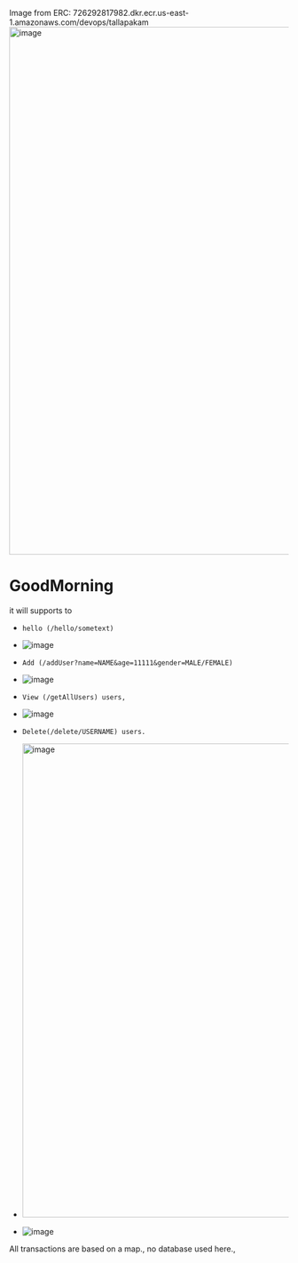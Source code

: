 Image from ERC: 726292817982.dkr.ecr.us-east-1.amazonaws.com/devops/tallapakam
<img width="950" alt="image" src="https://github.com/user-attachments/assets/83c436c0-4059-443d-a28f-50c9f44c9fba" />

# GoodMorning

it will supports to 
*     hello (/hello/sometext)
* ![image](https://github.com/user-attachments/assets/750a2de2-5265-45dc-9f95-f6dcc33a56e0)


*     Add (/addUser?name=NAME&age=11111&gender=MALE/FEMALE)
* ![image](https://github.com/user-attachments/assets/cd1955a9-b738-40b7-a194-695af3bbe2a4)


*     View (/getAllUsers) users,
* ![image](https://github.com/user-attachments/assets/882925e6-d6c4-4449-b8bf-60b640f150d2)


*     Delete(/delete/USERNAME) users.
* <img width="853" alt="image" src="https://github.com/user-attachments/assets/669774f2-dbdd-4fe6-b68a-b6a8b8fd4f6a" />
* ![image](https://github.com/user-attachments/assets/c8d2d6dc-91ba-44a3-b105-5f2dfd37198a)


All transactions are based on a map., no database used here.,

